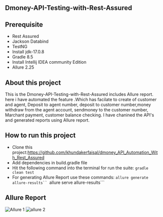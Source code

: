 ## Dmoney-API-Testing-with-Rest-Assured

## Prerequisite
- Rest Assured
- Jackson Databind
- TestNG
- Install jdk-17.0.8
- Gradle 8.5
- Install Intellij IDEA community Edition
- Allure 2.25

## About this project
This is the Dmoney-API-Testing-with-Rest-Assured includes Allure report. here i have automated the feature .Which has facilate to create of customer and agent, Deposit to agent number,
deposit to customer number,money withdraw from the agent account, sendmoney to the customer number, Marchant payment, customer balance checking. 
I have chanined the API's and generated reports using Allure report.

## How to run this project
- Clone this project:https://github.com/khundakerfaisal/dmoney_API_Automation_With_Rest_Assured
- Add dependencies in build.gradle file
- Hit the following command into the terminal for run the suite: ```gradle clean test```
- For generating Allure Report use these commands:
  ```allure generate allure-results``
  ```allure serve allure-results```

## Allure Report
![Allure 1](https://github.com/khundakerfaisal/dmoney_API_Automation_With_Rest_Assured/assets/44666800/3032119f-f137-4fb5-bb56-d54a268089d3)
![allure 2](https://github.com/khundakerfaisal/dmoney_API_Automation_With_Rest_Assured/assets/44666800/750610c8-2f51-4cb1-b8ac-3075f3d03e8d)




